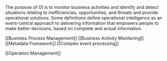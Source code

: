 
The purpose of OI is to monitor business activities and identify and detect situations relating to inefficiencies, opportunities, and threats and provide operational solutions. Some definitions define operational intelligence as an event-central approach to delivering information that empowers people to make better decisions, based on complete and actual information.

[[Business Process Management]]
[[Business Activity Monitoring]]
[[Metadata Framework]]
[[Complex event processing]]

[[Operation Management]]